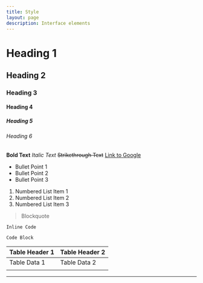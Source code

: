 ```yaml
---
title: Style
layout: page
description: Interface elements
---
```


# Heading 1

## Heading 2

### Heading 3

#### Heading 4

##### Heading 5

###### Heading 6

**Bold Text**
_Italic Text_
~~Strikethrough Text~~
[Link to Google](https://www.google.com)

- Bullet Point 1
- Bullet Point 2
- Bullet Point 3

1. Numbered List Item 1
2. Numbered List Item 2
3. Numbered List Item 3

> Blockquote

`Inline Code`

```
Code Block
```

| Table Header 1 | Table Header 2 |
| -------------- | -------------- |
| Table Data 1   | Table Data 2   |
|                |                |

---
